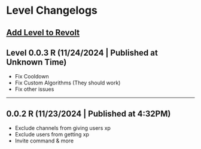 # Level Changelogs
[Add Level to Revolt](https://app.revolt.chat/bot/01JD5XY5Q11YEDZH68P3JFQK8H)
---
## Level 0.0.3 R (11/24/2024 | Published at Unknown Time)
- Fix Cooldown
- Fix Custom Algorithms (They should work)
- Fix other issues
---
## 0.0.2 R (11/23/2024 | Published at 4:32PM)
- Exclude channels from giving users xp
- Exclude users from getting xp
- Invite command
& more
